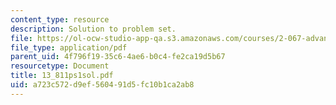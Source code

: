 ```yaml
---
content_type: resource
description: Solution to problem set.
file: https://ol-ocw-studio-app-qa.s3.amazonaws.com/courses/2-067-advanced-structural-dynamics-and-acoustics-13-811-spring-2004/a723c572d9ef560491d5fc10b1ca2ab8_13_811ps1sol.pdf
file_type: application/pdf
parent_uid: 4f796f19-35c6-4ae6-b0c4-fe2ca19d5b67
resourcetype: Document
title: 13_811ps1sol.pdf
uid: a723c572-d9ef-5604-91d5-fc10b1ca2ab8
---
```

